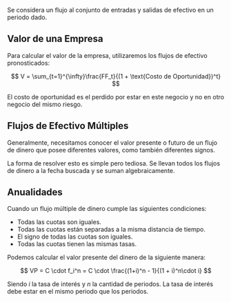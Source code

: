 Se considera un flujo al conjunto de entradas y salidas de efectivo en un periodo dado.

## Valor de una Empresa

Para calcular el valor de la empresa, utilizaremos los flujos de efectivo pronosticados:

$$
V = \sum_{t=1}^{\infty}\frac{FF_t}{(1 + \text{Costo de Oportunidad})^t}
$$

El costo de oportunidad es el perdido por estar en este negocio y no en otro negocio del mismo riesgo.

## Flujos de Efectivo Múltiples

Generalmente, necesitamos conocer el valor presente o futuro de un flujo de dinero que posee diferentes valores, como también diferentes signos.

La forma de resolver esto es simple pero tediosa. Se llevan todos los flujos de dinero a la fecha buscada y se suman algebraicamente.

## Anualidades

Cuando un flujo múltiple de dinero cumple las siguientes condiciones:

- Todas las cuotas son iguales.
- Todas las cuotas están separadas a la misma distancia de tiempo.
- El signo de todas las cuotas son iguales.
- Todas las cuotas tienen las mismas tasas.

Podemos calcular el valor presente del dinero de la siguiente manera:

$$
VP = C \cdot f_i^n = C \cdot \frac{(1+i)^n - 1}{(1 + i)^n\cdot i}
$$

Siendo $i$ la tasa de interés y $n$ la cantidad de periodos. La tasa de interés debe estar en el mismo periodo que los periodos.
